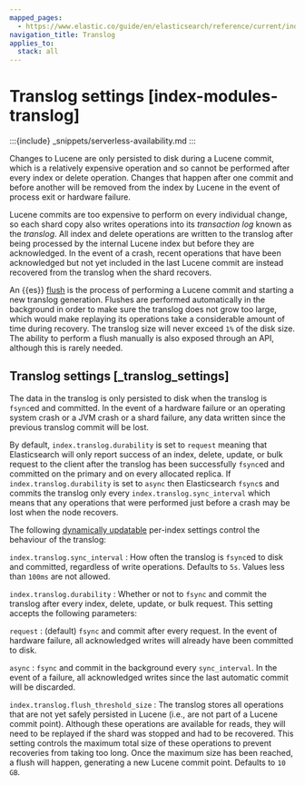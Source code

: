 ```yaml
---
mapped_pages:
  - https://www.elastic.co/guide/en/elasticsearch/reference/current/index-modules-translog.html
navigation_title: Translog
applies_to:
  stack: all
---
```


# Translog settings [index-modules-translog]

:::{include} _snippets/serverless-availability.md
:::

Changes to Lucene are only persisted to disk during a Lucene commit, which is a relatively expensive operation and so cannot be performed after every index or delete operation. Changes that happen after one commit and before another will be removed from the index by Lucene in the event of process exit or hardware failure.

Lucene commits are too expensive to perform on every individual change, so each shard copy also writes operations into its *transaction log* known as the *translog*. All index and delete operations are written to the translog after being processed by the internal Lucene index but before they are acknowledged. In the event of a crash, recent operations that have been acknowledged but not yet included in the last Lucene commit are instead recovered from the translog when the shard recovers.

An {{es}} [flush](https://www.elastic.co/docs/api/doc/elasticsearch/operation/operation-indices-flush) is the process of performing a Lucene commit and starting a new translog generation. Flushes are performed automatically in the background in order to make sure the translog does not grow too large, which would make replaying its operations take a considerable amount of time during recovery.  The translog size will never exceed `1%` of the disk size. The ability to perform a flush manually is also exposed through an API, although this is rarely needed.


## Translog settings [_translog_settings]

The data in the translog is only persisted to disk when the translog is `fsync`ed and committed. In the event of a hardware failure or an operating system crash or a JVM crash or a shard failure, any data written since the previous translog commit will be lost.

By default, `index.translog.durability` is set to `request` meaning that Elasticsearch will only report success of an index, delete, update, or bulk request to the client after the translog has been successfully `fsync`ed and committed on the primary and on every allocated replica. If `index.translog.durability` is set to `async` then Elasticsearch `fsync`s and commits the translog only every `index.translog.sync_interval` which means that any operations that were performed just before a crash may be lost when the node recovers.

The following [dynamically updatable](https://www.elastic.co/docs/api/doc/elasticsearch/operation/operation-indices-put-settings) per-index settings control the behaviour of the translog:

`index.translog.sync_interval`
:   How often the translog is `fsync`ed to disk and committed, regardless of write operations. Defaults to `5s`. Values less than `100ms` are not allowed.

`index.translog.durability`
:   Whether or not to `fsync` and commit the translog after every index, delete, update, or bulk request. This setting accepts the following parameters:

`request`
:   (default) `fsync` and commit after every request. In the event of hardware failure, all acknowledged writes will already have been committed to disk.

`async`
:   `fsync` and commit in the background every `sync_interval`. In the event of a failure, all acknowledged writes since the last automatic commit will be discarded.


`index.translog.flush_threshold_size`
:   The translog stores all operations that are not yet safely persisted in Lucene (i.e., are not part of a Lucene commit point). Although these operations are available for reads, they will need to be replayed if the shard was stopped and had to be recovered. This setting controls the maximum total size of these operations to prevent recoveries from taking too long. Once the maximum size has been reached, a flush will happen, generating a new Lucene commit point. Defaults to `10 GB`.

